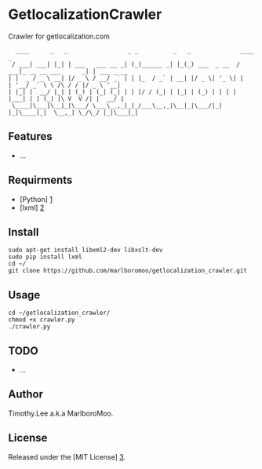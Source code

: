 # GetlocalizationCrawler
Crawler for getlocalization.com
```
  ____      _   _                 _ _          _   _              ____                    _           
 / ___| ___| |_| | ___   ___ __ _| (_)______ _| |_(_) ___  _ __  / ___|_ __ __ ___      _| | ___ _ __ 
| |  _ / _ \ __| |/ _ \ / __/ _` | | |_  / _` | __| |/ _ \| '_ \| |   | '__/ _` \ \ /\ / / |/ _ \ '__|
| |_| |  __/ |_| | (_) | (_| (_| | | |/ / (_| | |_| | (_) | | | | |___| | | (_| |\ V  V /| |  __/ |   
 \____|\___|\__|_|\___/ \___\__,_|_|_/___\__,_|\__|_|\___/|_| |_|\____|_|  \__,_| \_/\_/ |_|\___|_|
```
## Features
 - ...

## Requirments 
 - [Python] [1]
 - [lxml] [2]
                                                                                
## Install
```
sudo apt-get install libxml2-dev libxslt-dev
sudo pip install lxml
cd ~/
git clone https://github.com/marlboromoo/getlocalization_crawler.git

```

## Usage
```
cd ~/getlocalization_crawler/
chmod +x crawler.py
./crawler.py
```

## TODO
 - ...

## Author                                                                       
Timothy.Lee a.k.a MarlboroMoo.                                                  
                                                                                
## License                                                                      
Released under the [MIT License] [3].                                           
                                                                                
  [1]: http://www.python.org/ "Python"
  [2]: http://lxml.de "lxml"
  [3]: http://opensource.org/licenses/MIT   "MIT License"

